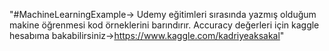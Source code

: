 "#MachineLearningExample-> Udemy eğitimleri sırasında yazmış olduğum makine öğrenmesi kod örneklerini barındırır. Accuracy değerleri için kaggle hesabıma bakabilirsiniz->https://www.kaggle.com/kadriyeaksakal" 

